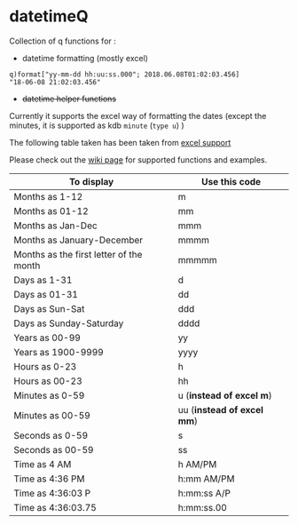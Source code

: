 # datetimeQ

Collection of q functions for :
* datetime formatting (mostly excel) 
````
q)format["yy-mm-dd hh:uu:ss.000"; 2018.06.08T01:02:03.456]  
"18-06-08 21:02:03.456"
````

* ~~datetime helper functions~~

Currently it supports the excel way of formatting the dates (except the minutes, it is supported as kdb `minute` (`type u`) )

The following table taken has been taken from [excel support](https://support.office.com/en-us/article/create-or-delete-a-custom-number-format-78f2a361-936b-4c03-8772-09fab54be7f4#bm1)

Please check out the [wiki page](https://github.com/aa1024/datetimeQ/wiki/) for supported functions and examples.


**To display**                              | **Use this code**
---                                         | ---
Months as 1-12                              | m
Months as 01-12                             | mm
Months as Jan-Dec                           | mmm
Months as January-December                  | mmmm
Months as the first letter of the month     | mmmmm
Days as 1-31                                | d
Days as 01-31                               | dd
Days as Sun-Sat                             | ddd
Days as Sunday-Saturday                     | dddd
Years as 00-99                              | yy
Years as 1900-9999                          | yyyy
Hours as 0-23                               | h
Hours as 00-23                              | hh
Minutes as 0-59                             | u (**instead of excel m**)
Minutes as 00-59                            | uu (**instead of excel mm**)
Seconds as 0-59                             | s
Seconds as 00-59                            | ss  
Time as 4 AM                                | h AM/PM
Time as 4:36 PM                             | h:mm AM/PM
Time as 4:36:03 P                           | h:mm:ss A/P
Time as 4:36:03.75                          | h:mm:ss.00

